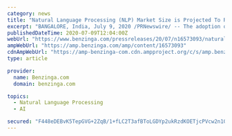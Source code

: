 ```yaml
---
category: news
title: "Natural Language Processing (NLP) Market Size is Projected To Reach USD 27.6 Billion By 2026 - Valuates Reports"
excerpt: "BANGALORE, India, July 9, 2020 /PRNewswire/ -- The adoption of natural language processing is rapidly increasing due to the rising interest in human-to-machine communications and increasing demand ..."
publishedDateTime: 2020-07-09T12:04:00Z
webUrl: "https://www.benzinga.com/pressreleases/20/07/n16573093/natural-language-processing-nlp-market-size-is-projected-to-reach-usd-27-6-billion-by-2026-valuate"
ampWebUrl: "https://amp.benzinga.com/amp/content/16573093"
cdnAmpWebUrl: "https://amp-benzinga-com.cdn.ampproject.org/c/s/amp.benzinga.com/amp/content/16573093"
type: article

provider:
  name: Benzinga.com
  domain: benzinga.com

topics:
  - Natural Language Processing
  - AI

secured: "F448eDEBvK5TepGVG+2ZqB/1+fLC2T3afBToLGDYp2ukRzdKOETjcPVcw2n106Px2AupHs0e6MqYBl+PjwHciYUZCnHceeR9j3mBAIgZGkaJIA/g+X2RObGNzOalM1dR71Xj1GMtdV+KjmvP+EiZod83rYVK+Enq7YCXs0E7262gy1IGmhuDsd448/KWi1xNUkzI1ML1oWSe8O6plzBhKsVnhadu1cLDWE2QiN9EGsNh3ZK0GHH4qq9mI8UInXouCHMJx6GPnmfq+Bhd/FfBdyHp7UQ4sxOuqbs9UqixFWlrhIJv8j5dnOGAF3M+Qn03zUkQoSgzyklq9Sli9w5ogg==;fYyKZ9k06aP1pOJK3NciXw=="
---
```


